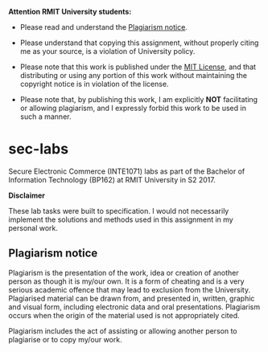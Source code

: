 **Attention RMIT University students:** 

* Please read and understand the [Plagiarism notice](#plagiarism-notice). 

* Please understand that copying this assignment, without properly citing me as your source, is a violation of University policy. 

* Please note that this work is published under the [MIT License](/LICENSE), and that distributing or using any portion of this work without maintaining the copyright notice is in violation of the license. 

* Please note that, by publishing this work, I am explicitly **NOT** facilitating or allowing plagiarism, and I expressly forbid this work to be used in such a manner. 

# sec-labs

Secure Electronic Commerce (INTE1071) labs as part of the Bachelor of Information Technology (BP162) at RMIT University in S2 2017.

**Disclaimer**

These lab tasks were built to specification. I would not necessarily implement the solutions and methods used in this assignment in my personal work.

## Plagiarism notice

Plagiarism is the presentation of the work, idea or creation of another person as though it is my/our own. It is a form of cheating and is a very serious academic offence that may lead to exclusion from the University. Plagiarised material can be drawn from, and presented in, written, graphic and visual form, including electronic data and oral presentations. Plagiarism occurs when the origin of the material used is not appropriately cited.

Plagiarism includes the act of assisting or allowing another person to plagiarise or to copy my/our work.
